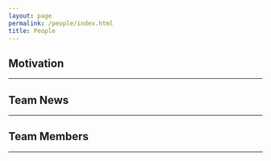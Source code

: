 ```yaml
---
layout: page
permalink: /people/index.html
title: People
---
```


## Motivation

---

## Team News

---

## Team Members

---


